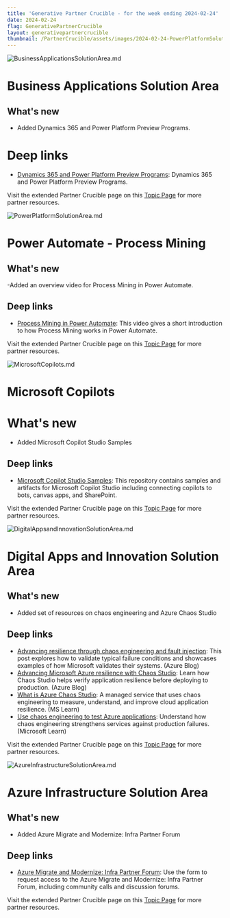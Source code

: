 ```yaml
---
title: 'Generative Partner Crucible - for the week ending 2024-02-24'
date: 2024-02-24
flag: GenerativePartnerCrucible
layout: generativepartnercrucible
thumbnail: /PartnerCrucible/assets/images/2024-02-24-PowerPlatformSolutionArea.md-image.png
---
```


![ BusinessApplicationsSolutionArea.md ]( /PartnerCrucible/assets/images/2024-02-24-BusinessApplicationsSolutionArea.md-image.png )

# Business Applications Solution Area

## What's new

- Added Dynamics 365 and Power Platform Preview Programs. 

# Deep links

- [Dynamics 365 and Power Platform Preview Programs](https://www.yammer.com/dynamicsaxfeedbackprograms/#/threads/inGroup?type=in_group&feedId=32768909312): Dynamics 365 and Power Platform Preview Programs.

Visit the extended Partner Crucible page on this [Topic Page](https://lagimik.github.io/PartnerCrucible/BusinessApplicationsSolutionArea) for more partner resources.

![ PowerPlatformSolutionArea.md ]( /PartnerCrucible/assets/images/2024-02-24-PowerPlatformSolutionArea.md-image.png )

# Power Automate - Process Mining

## What's new

-Added an overview video for Process Mining in Power Automate.

## Deep links

- [Process Mining in Power Automate](https://www.youtube.com/watch?v=xj8k6fbKw4E): This video gives a short introduction to how Process Mining works in Power Automate.

Visit the extended Partner Crucible page on this [Topic Page](https://lagimik.github.io/PartnerCrucible/PowerPlatformSolutionArea) for more partner resources.


![ MicrosoftCopilots.md ]( /PartnerCrucible/assets/images/2024-02-24-MicrosoftCopilots.md-image.png )

# Microsoft Copilots

# What's new 

- Added Microsoft Copilot Studio Samples
  
## Deep links

- [Microsoft Copilot Studio Samples](https://github.com/microsoft/CopilotStudioSamples): This repository contains samples and artifacts for Microsoft Copilot Studio including connecting copilots to bots, canvas apps, and SharePoint.

Visit the extended Partner Crucible page on this [Topic Page](https://lagimik.github.io/PartnerCrucible/MicrosoftCopilots) for more partner resources.

![ DigitalAppsandInnovationSolutionArea.md ]( /PartnerCrucible/assets/images/2024-02-24-DigitalAppsandInnovationSolutionArea.md-image.png )

# Digital Apps and Innovation Solution Area

## What's new

- Added  set of resources on chaos engineering and Azure Chaos Studio

## Deep links

- [Advancing resilience through chaos engineering and fault injection](https://azure.microsoft.com/en-us/blog/advancing-resilience-through-chaos-engineering-and-fault-injection/): This post explores how to validate typical failure conditions and showcases examples of how Microsoft validates their systems. (Azure Blog)
- [Advancing Microsoft Azure resilience with Chaos Studio](https://azure.microsoft.com/en-us/blog/advancing-microsoft-azure-resilience-with-chaos-studio/): Learn how Chaos Studio helps verify application resilience before deploying to production. (Azure Blog)
- [What is Azure Chaos Studio](https://learn.microsoft.com/en-us/azure/chaos-studio/chaos-studio-overview): A managed service that uses chaos engineering to measure, understand, and improve cloud application resilience. (MS Learn)
- [Use chaos engineering to test Azure applications](https://learn.microsoft.com/en-us/azure/well-architected/resiliency/chaos-engineering): Understand how chaos engineering strengthens services against production failures. (Microsoft Learn)

Visit the extended Partner Crucible page on this [Topic Page](https://lagimik.github.io/PartnerCrucible/DigitalAppsandInnovationSolutionArea) for more partner resources.

![ AzureInfrastructureSolutionArea.md ]( /PartnerCrucible/assets/images/2024-02-24-AzureInfrastructureSolutionArea.md-image.png )

# Azure Infrastructure Solution Area

## What's new

- Added Azure Migrate and Modernize: Infra Partner Forum 

## Deep links

- [Azure Migrate and Modernize: Infra Partner Forum](https://forms.office.com/pages/responsepage.aspx?id=v4j5cvGGr0GRqy180BHbR3cJywzl5fZLnWbpWAR5cJZUN1QxOElCMVhVT1FaTDRZNE5DU1Y2UDAzNS4u): Use the form to request access to the Azure Migrate and Modernize: Infra Partner Forum, including community calls and discussion forums.

Visit the extended Partner Crucible page on this [Topic Page](https://lagimik.github.io/PartnerCrucible/AzureInfrastructureSolutionArea) for more partner resources.